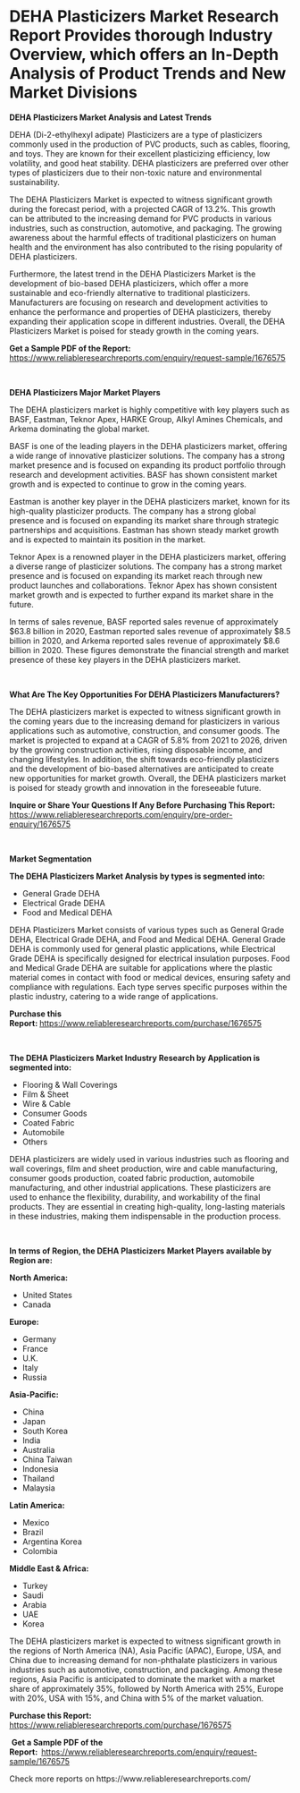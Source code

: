 <p><h1>DEHA Plasticizers Market Research Report Provides thorough Industry Overview, which offers an In-Depth Analysis of Product Trends and New Market Divisions</h1></p><p><strong>DEHA Plasticizers Market Analysis and Latest Trends</strong></p>
<p><p>DEHA (Di-2-ethylhexyl adipate) Plasticizers are a type of plasticizers commonly used in the production of PVC products, such as cables, flooring, and toys. They are known for their excellent plasticizing efficiency, low volatility, and good heat stability. DEHA plasticizers are preferred over other types of plasticizers due to their non-toxic nature and environmental sustainability.</p><p>The DEHA Plasticizers Market is expected to witness significant growth during the forecast period, with a projected CAGR of 13.2%. This growth can be attributed to the increasing demand for PVC products in various industries, such as construction, automotive, and packaging. The growing awareness about the harmful effects of traditional plasticizers on human health and the environment has also contributed to the rising popularity of DEHA plasticizers.</p><p>Furthermore, the latest trend in the DEHA Plasticizers Market is the development of bio-based DEHA plasticizers, which offer a more sustainable and eco-friendly alternative to traditional plasticizers. Manufacturers are focusing on research and development activities to enhance the performance and properties of DEHA plasticizers, thereby expanding their application scope in different industries. Overall, the DEHA Plasticizers Market is poised for steady growth in the coming years.</p></p>
<p><strong>Get a Sample PDF of the Report:&nbsp;</strong> <a href="https://www.reliableresearchreports.com/enquiry/request-sample/1676575">https://www.reliableresearchreports.com/enquiry/request-sample/1676575</a></p>
<p>&nbsp;</p>
<p><strong>DEHA Plasticizers Major Market Players</strong></p>
<p><p>The DEHA plasticizers market is highly competitive with key players such as BASF, Eastman, Teknor Apex, HARKE Group, Alkyl Amines Chemicals, and Arkema dominating the global market. </p><p>BASF is one of the leading players in the DEHA plasticizers market, offering a wide range of innovative plasticizer solutions. The company has a strong market presence and is focused on expanding its product portfolio through research and development activities. BASF has shown consistent market growth and is expected to continue to grow in the coming years.</p><p>Eastman is another key player in the DEHA plasticizers market, known for its high-quality plasticizer products. The company has a strong global presence and is focused on expanding its market share through strategic partnerships and acquisitions. Eastman has shown steady market growth and is expected to maintain its position in the market.</p><p>Teknor Apex is a renowned player in the DEHA plasticizers market, offering a diverse range of plasticizer solutions. The company has a strong market presence and is focused on expanding its market reach through new product launches and collaborations. Teknor Apex has shown consistent market growth and is expected to further expand its market share in the future.</p><p>In terms of sales revenue, BASF reported sales revenue of approximately $63.8 billion in 2020, Eastman reported sales revenue of approximately $8.5 billion in 2020, and Arkema reported sales revenue of approximately $8.6 billion in 2020. These figures demonstrate the financial strength and market presence of these key players in the DEHA plasticizers market.</p></p>
<p>&nbsp;</p>
<p><strong>What Are The Key Opportunities For DEHA Plasticizers Manufacturers?</strong></p>
<p><p>The DEHA plasticizers market is expected to witness significant growth in the coming years due to the increasing demand for plasticizers in various applications such as automotive, construction, and consumer goods. The market is projected to expand at a CAGR of 5.8% from 2021 to 2026, driven by the growing construction activities, rising disposable income, and changing lifestyles. In addition, the shift towards eco-friendly plasticizers and the development of bio-based alternatives are anticipated to create new opportunities for market growth. Overall, the DEHA plasticizers market is poised for steady growth and innovation in the foreseeable future.</p></p>
<p><strong>Inquire or Share Your Questions If Any Before Purchasing This Report:</strong> <a href="https://www.reliableresearchreports.com/enquiry/pre-order-enquiry/1676575">https://www.reliableresearchreports.com/enquiry/pre-order-enquiry/1676575</a></p>
<p>&nbsp;</p>
<p><strong>Market Segmentation</strong></p>
<p><strong>The DEHA Plasticizers Market Analysis by types is segmented into:</strong></p>
<p><ul><li>General Grade DEHA</li><li>Electrical Grade DEHA</li><li>Food and Medical DEHA</li></ul></p>
<p><p>DEHA Plasticizers Market consists of various types such as General Grade DEHA, Electrical Grade DEHA, and Food and Medical DEHA. General Grade DEHA is commonly used for general plastic applications, while Electrical Grade DEHA is specifically designed for electrical insulation purposes. Food and Medical Grade DEHA are suitable for applications where the plastic material comes in contact with food or medical devices, ensuring safety and compliance with regulations. Each type serves specific purposes within the plastic industry, catering to a wide range of applications.</p></p>
<p><strong>Purchase this Report:&nbsp;</strong><a href="https://www.reliableresearchreports.com/purchase/1676575">https://www.reliableresearchreports.com/purchase/1676575</a></p>
<p>&nbsp;</p>
<p><strong>The DEHA Plasticizers Market Industry Research by Application is segmented into:</strong></p>
<p><ul><li>Flooring & Wall Coverings</li><li>Film & Sheet</li><li>Wire & Cable</li><li>Consumer Goods</li><li>Coated Fabric</li><li>Automobile</li><li>Others</li></ul></p>
<p><p>DEHA plasticizers are widely used in various industries such as flooring and wall coverings, film and sheet production, wire and cable manufacturing, consumer goods production, coated fabric production, automobile manufacturing, and other industrial applications. These plasticizers are used to enhance the flexibility, durability, and workability of the final products. They are essential in creating high-quality, long-lasting materials in these industries, making them indispensable in the production process.</p></p>
<p>&nbsp;</p>
<p><strong>In terms of Region, the DEHA Plasticizers Market Players available by Region are:</strong></p>
<p>
    <p> <strong> North America: </strong>
        <ul>
            <li>United States</li>
            <li>Canada</li>
        </ul>
        </p> 
    <p> <strong> Europe: </strong>
        <ul>
            <li>Germany</li>
            <li>France</li>
            <li>U.K.</li>
            <li>Italy</li>
            <li>Russia</li>
        </ul>
        </p> 
    <p> <strong> Asia-Pacific: </strong>
        <ul>
            <li>China</li>
            <li>Japan</li>
            <li>South Korea</li>
            <li>India</li>
            <li>Australia</li>
            <li>China Taiwan</li>
            <li>Indonesia</li>
            <li>Thailand</li>
            <li>Malaysia</li>
        </ul>
        </p> 
    <p> <strong> Latin America: </strong>
        <ul>
            <li>Mexico</li>
            <li>Brazil</li>
            <li>Argentina Korea</li>
            <li>Colombia</li>
        </ul>
        </p> 
    <p> <strong> Middle East & Africa: </strong>
        <ul>
            <li>Turkey</li>
            <li>Saudi</li>
            <li>Arabia</li>
            <li>UAE</li>
            <li>Korea</li>
        </ul>
    </p>
    </p>
<p><p>The DEHA plasticizers market is expected to witness significant growth in the regions of North America (NA), Asia Pacific (APAC), Europe, USA, and China due to increasing demand for non-phthalate plasticizers in various industries such as automotive, construction, and packaging. Among these regions, Asia Pacific is anticipated to dominate the market with a market share of approximately 35%, followed by North America with 25%, Europe with 20%, USA with 15%, and China with 5% of the market valuation.</p></p>
<p><strong>Purchase this Report: </strong><a href="https://www.reliableresearchreports.com/purchase/1676575">https://www.reliableresearchreports.com/purchase/1676575</a></p>
<p>&nbsp;<strong>Get a Sample PDF of the Report:&nbsp;&nbsp;</strong><a href="https://www.reliableresearchreports.com/enquiry/request-sample/1676575">https://www.reliableresearchreports.com/enquiry/request-sample/1676575</a></p>
<p><strong></strong></p>
<p>Check more reports on https://www.reliableresearchreports.com/</p>